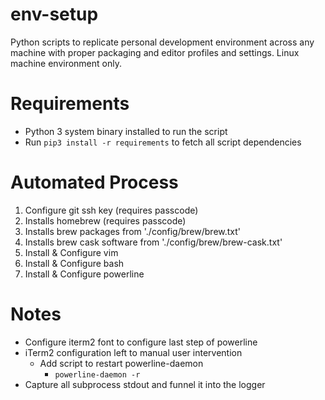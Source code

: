 # env-setup

Python scripts to replicate personal development environment across any machine with proper packaging and editor profiles and settings. Linux machine environment only.

# Requirements
- Python 3 system binary installed to run the script
- Run `pip3 install -r requirements` to fetch all script dependencies

# Automated Process
1. Configure git ssh key (requires passcode)
2. Installs homebrew (requires passcode)
3. Installs brew packages from './config/brew/brew.txt'
4. Installs brew cask software from './config/brew/brew-cask.txt'
5. Install & Configure vim
6. Install & Configure bash
7. Install & Configure powerline

# Notes
- Configure iterm2 font to configure last step of powerline
- iTerm2 configuration left to manual user intervention
    - Add script to restart powerline-daemon
        - `powerline-daemon -r`
- Capture all subprocess stdout and funnel it into the logger
